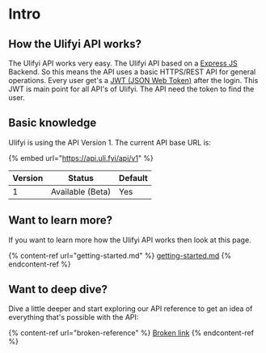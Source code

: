 # Intro

## How the Ulifyi API works?&#x20;

The Ulifyi API works very easy. The Ulifyi API based on a [Express JS](https://expressjs.com/en/starter/installing.html) Backend. So this means the API uses a basic HTTPS/REST API for general operations. Every user get's a [JWT (JSON Web Token)](https://jwt.io/introduction) after the login. This JWT is main point for all API's of Ulifyi. The API need the token to find the user.&#x20;

## Basic knowledge

Ulifyi is using the API Version 1. The current API base URL is:&#x20;

{% embed url="https://api.uli.fyi/api/v1" %}

| Version | Status           | Default |
| ------- | ---------------- | ------- |
| 1       | Available (Beta) | Yes     |

## Want to learn more?

If you want to learn more how the Ulifyi API works then look at this page.

{% content-ref url="getting-started.md" %}
[getting-started.md](getting-started.md)
{% endcontent-ref %}

## Want to deep dive?

Dive a little deeper and start exploring our API reference to get an idea of everything that's possible with the API:

{% content-ref url="broken-reference" %}
[Broken link](broken-reference)
{% endcontent-ref %}
